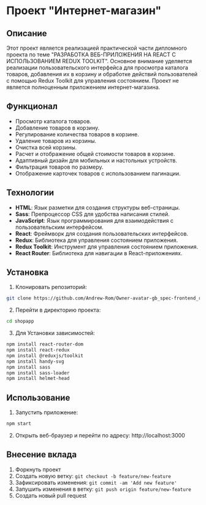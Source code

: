 # Проект "Интернет-магазин"

## Описание

Этот проект является реализацией практической части дипломного проекта по теме "РАЗРАБОТКА ВЕБ-ПРИЛОЖЕНИЯ НА REACT C ИСПОЛЬЗОВАНИЕМ REDUX TOOLKIT". Основное внимание уделяется реализации пользовательского интерфейса для просмотра каталога товаров, добавления их в корзину и обработке действий пользователей с помощью Redux Toolkit для управления состоянием. Проект не является полноценным приложением интернет-магазина.

## Функционал

- Просмотр каталога товаров.
- Добавление товаров в корзину.
- Регулирование количества товаров в корзине.
- Удаление товаров из корзины.
- Очистка всей корзины.
- Расчет и отображение общей стоимости товаров в корзине.
- Адаптивный дизайн для мобильных и настольных устройств.
- Фильтрация товаров по размеру.
- Отображение карточек товаров с использованием пагинации.

## Технологии

- **HTML**: Язык разметки для создания структуры веб-страницы.
- **Sass**: Препроцессор CSS для удобства написания стилей.
- **JavaScript**: Язык программирования для взаимодействия с пользовательским интерфейсом.
- **React**: Фреймворк для создания пользовательских интерфейсов.
- **Redux**: Библиотека для управления состоянием приложения.
- **Redux Toolkit**: Инструмент для управления состоянием приложения.
- **React Router**: Библиотека для навигации в React-приложениях.

## Установка

1. Клонировать репозиторий:

```bash
git clone https://github.com/Andrew-Rom/Owner-avatar-gb_spec-frontend_react_fin-.git
```

2. Перейти в директорию проекта: 

```bash
cd shopapp
```

3. Для Установки зависимостей: 

```bash
npm install react-router-dom
npm install react-redux
npm install @reduxjs/toolkit
npm install handy-svg
npm install sass
npm install sass-loader
npm install helmet-head

```

## Использование

1. Запустить приложение: 

```bash
npm start
```

2. Открыть веб-браузер и перейти по адресу: http://localhost:3000

## Внесение вклада

1. Форкнуть проект
2. Создать новую ветку: `git checkout -b feature/new-feature`
3. Зафиксировать изменения: `git commit -am 'Add new feature'`
4. Запушить изменения в ветку: `git push origin feature/new-feature`
5. Создать новый pull request

